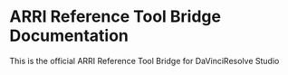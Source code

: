 # ARRI Reference Tool Bridge Documentation
<p> This is the official ARRI Reference Tool Bridge for DaVinciResolve Studio</p>